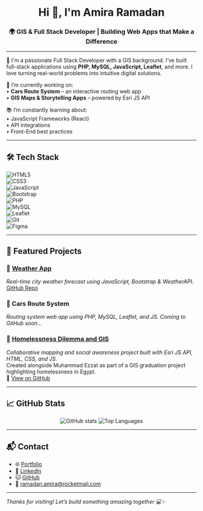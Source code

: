 <h1 align="center">Hi 👋, I'm Amira Ramadan</h1>
<h3 align="center">🌍 GIS & Full Stack Developer | Building Web Apps that Make a Difference</h3>

---

🌟 I'm a passionate Full Stack Developer with a GIS background. I’ve built full-stack applications using **PHP, MySQL, JavaScript, Leaflet**, and more. I love turning real-world problems into intuitive digital solutions.

🔭 I’m currently working on:  
• **Cars Route System** – an interactive routing web app  
• **GIS Maps & Storytelling Apps** – powered by Esri JS API  

📚 I’m constantly learning about:  
• JavaScript Frameworks (React)  
• API integrations  
• Front-End best practices  

---

## 🛠️ Tech Stack

![HTML5](https://img.shields.io/badge/-HTML5-E34F26?logo=html5&logoColor=fff&style=flat)  
![CSS3](https://img.shields.io/badge/-CSS3-1572B6?logo=css3&logoColor=fff&style=flat)  
![JavaScript](https://img.shields.io/badge/-JavaScript-F7DF1E?logo=javascript&logoColor=000&style=flat)  
![Bootstrap](https://img.shields.io/badge/-Bootstrap-563D7C?logo=bootstrap&logoColor=fff&style=flat)  
![PHP](https://img.shields.io/badge/-PHP-777BB4?logo=php&logoColor=fff&style=flat)  
![MySQL](https://img.shields.io/badge/-MySQL-4479A1?logo=mysql&logoColor=fff&style=flat)  
![Leaflet](https://img.shields.io/badge/-Leaflet-199900?logo=leaflet&logoColor=fff&style=flat)  
![Git](https://img.shields.io/badge/-Git-F05032?logo=git&logoColor=fff&style=flat)  
![Figma](https://img.shields.io/badge/-Figma-F24E1E?logo=figma&logoColor=fff&style=flat)

---

## 🚀 Featured Projects

### 🔹 [Weather App](https://amiraram23.github.io/Weather-App/)
*Real-time city weather forecast using JavaScript, Bootstrap & WeatherAPI.*  
[GitHub Repo](https://github.com/amiraram23/Weather-App)

### 🔹 Cars Route System
*Routing system web app using PHP, MySQL, Leaflet, and JS. Coming to GitHub soon...*

### 🔹 [Homelessness Dilemma and GIS](https://github.com/MuhammadEzzat01/Homelessness-Dilemma-and-GIS)
*Collaborative mapping and social awareness project built with Esri JS API, HTML, CSS, and JS.*  
Created alongside Muhammad Ezzat as part of a GIS graduation project highlighting homelessness in Egypt.  
🔗 [View on GitHub](https://github.com/MuhammadEzzat01/Homelessness-Dilemma-and-GIS)


---

## 📈 GitHub Stats

<p align="center">
  <img src="https://github-readme-stats.vercel.app/api?username=amiraram23&show_icons=true&theme=tokyonight" alt="GitHub stats" />
  <img src="https://github-readme-stats.vercel.app/api/top-langs/?username=amiraram23&layout=compact&theme=tokyonight" alt="Top Languages" />
</p>

---

## 📬 Contact

- 🌐 [Portfolio](https://sites.google.com/view/amira-portfolio/home)  
- 💼 [LinkedIn](https://linkedin.com/in/amira-ramadan-gisdeveloper)  
- 🐱 [GitHub](https://github.com/amiraram23)  
- 📧 ramadan.amira@rocketmail.com  

---

*Thanks for visiting! Let’s build something amazing together 💻✨*

